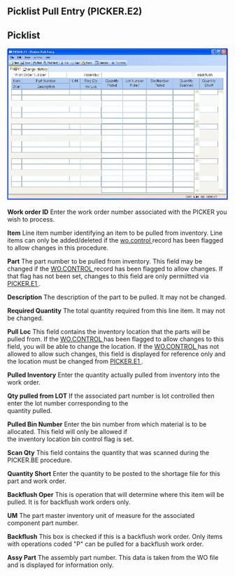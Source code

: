##  Picklist Pull Entry (PICKER.E2)

<PageHeader />

##  Picklist

![](./PICKER-E2-1.jpg)

**Work order ID** Enter the work order number associated with the PICKER you
wish to process.  
  
**Item** Line item number identifying an item to be pulled from inventory. Line items can only be added/deleted if the [ wo.control ](wo-control/README.md) record has been flagged to allow changes in this procedure.   
  
**Part** The part number to be pulled from inventory. This field may be changed if the [ WO.CONTROL ](../../../../../../../../../../../../rover/AP-OVERVIEW/AP-ENTRY/AP-E/CHECKS-E/AP-CONTROL/GLCHART-E/GLCHART-E-1/GLCHART-R2/WO-CONTROL) record has been flagged to allow changes. If that flag has not been set, changes to this field are only permiitted via [ PICKER.E1 ](../../../../../../../../../../../../rover/AP-OVERVIEW/AP-ENTRY/AP-E/CHECKS-E/AP-CONTROL/GLCHART-E/GLCHART-E-1/GLCHART-R2/WO-CONTROL/WO-CONTROL-1/PICKER-E1) .   
  
**Description** The description of the part to be pulled. It may not be
changed.  
  
**Required Quantity** The total quantity required from this line item. It may
not be changed.  
  
**Pull Loc** This field contains the inventory location that the parts will be pulled from. If the [ WO.CONTROL ](../../../../../../../../../../../../rover/AP-OVERVIEW/AP-ENTRY/AP-E/CHECKS-E/AP-CONTROL/GLCHART-E/GLCHART-E-1/GLCHART-R2/WO-CONTROL) has been flagged to allow changes to this field, you will be able to change the location. If the [ WO.CONTROL ](../../../../../../../../../../../../rover/AP-OVERVIEW/AP-ENTRY/AP-E/CHECKS-E/AP-CONTROL/GLCHART-E/GLCHART-E-1/GLCHART-R2/WO-CONTROL) has not allowed to allow such changes, this field is displayed for reference only and the location must be changed from [ PICKER.E1 ](../../../../../../../../../../../../rover/AP-OVERVIEW/AP-ENTRY/AP-E/CHECKS-E/AP-CONTROL/GLCHART-E/GLCHART-E-1/GLCHART-R2/WO-CONTROL/WO-CONTROL-1/PICKER-E1) .   
  
**Pulled Inventory** Enter the quantity actually pulled from inventory into
the work order.  
  
**Qty pulled from LOT** If the associated part number is lot controlled then
enter the lot number corresponding to the  
quantity pulled.  
  
**Pulled Bin Number** Enter the bin number from which material is to be
allocated. This field will only be allowed if  
the inventory location bin control flag is set.  
  
**Scan Qty** This field contains the quantity that was scanned during the
PICKER.BE procedure.  
  
**Quantity Short** Enter the quantity to be posted to the shortage file for
this part and work order.  
  
**Backflush Oper** This is operation that will determine where this item will
be pulled. It is for backflush work orders only.  
  
**UM** The part master inventory unit of measure for the associated component
part number.  
  
**Backflush** This box is checked if this is a backflush work order. Only
items with operations coded "P" can be pulled for a backflush work order.  
  
**Assy Part** The assembly part number. This data is taken from the WO file
and is displayed for information only.  
  
  
<badge text= "Version 8.10.57" vertical="middle" />

<PageFooter />